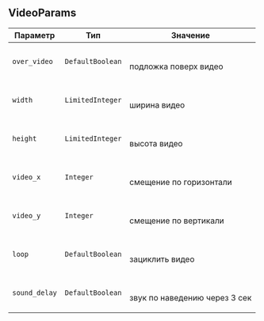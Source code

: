 
## VideoParams


<table>
    <thead>
        <tr><th>Параметр</th><th>Тип</th><th>Значение</th></tr>
    </thead>
    <tbody>
        <tr>
            <td><code>over_video</code></td>
            <td><code>DefaultBoolean</code></td>
            <td><p><br />подложка поверх видео</p></td>
        </tr><tr>
            <td><code>width</code></td>
            <td><code>LimitedInteger</code></td>
            <td><p><br />ширина видео</p></td>
        </tr><tr>
            <td><code>height</code></td>
            <td><code>LimitedInteger</code></td>
            <td><p><br />высота видео</p></td>
        </tr><tr>
            <td><code>video_x</code></td>
            <td><code>Integer</code></td>
            <td><p><br />смещение по горизонтали</p></td>
        </tr><tr>
            <td><code>video_y</code></td>
            <td><code>Integer</code></td>
            <td><p><br />смещение по вертикали</p></td>
        </tr><tr>
            <td><code>loop</code></td>
            <td><code>DefaultBoolean</code></td>
            <td><p><br />зациклить видео</p></td>
        </tr><tr>
            <td><code>sound_delay</code></td>
            <td><code>DefaultBoolean</code></td>
            <td><p><br />звук по наведению через 3 сек</p></td>
        </tr>
    </tbody>
</table>